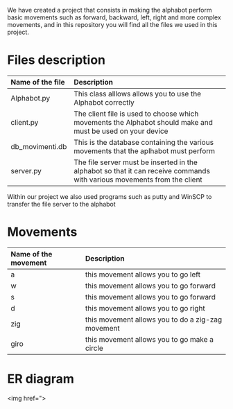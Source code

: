 We have created a project that consists in making the alphabot perform basic movements such as forward, backward, left, right and more complex movements, and in this repository you will find all the files we used in this project.


# Files description

| Name of the file     | Description                        
| :-------- | :--------------------------------- 
| Alphabot.py  | This class alllows allows you to use the Alphabot correctly
| client.py  | The client file is used to choose which movements the Alphabot should make and must be used on your device
| db_movimenti.db  | This is the database containing the various movements that the aplhabot must perform
| server.py | The file server must be inserted in the alphabot so that it can receive commands with various movements from the client

Within our project we also used programs such as putty and WinSCP to transfer the file server to the alphabot

# Movements
| Name of the movement     | Description                        
| :-------- | :--------------------------------- 
| a  | this movement allows you to go left
| w  | this movement allows you to go forward
| s  | this movement allows you to go forward
| d | this movement allows you to go right
| zig | this movement allows you to do a zig-zag movement
| giro | this movement allows you to go make a circle

# ER diagram

<img href=">
